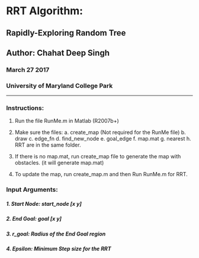 # RRT Algorithm: 
## Rapidly-Exploring Random Tree

## Author: Chahat Deep Singh
### March 27 2017
### University of Maryland College Park
 -----------------------------------
 
### Instructions: 
 1. Run the file RunMe.m in Matlab (R2007b+)
 2. Make sure the files:
 	a. create_map (Not required for the RunMe file)
 	b. draw
 	c. edge_fn
 	d. find_new_node
 	e. goal_edge
 	f. map.mat
 	g. nearest
 	h. RRT 
 	are in the same folder.
 	
 3. If there is no map.mat, run create_map file to generate
 	the map with obstacles. (it will generate map.mat)
 4. To update the map, run create_map.m and then Run RunMe.m for RRT.

### Input Arguments:
##### 1. Start Node: start_node [x y]
##### 2. End Goal: goal [x y]
##### 3. r_goal: Radius of the End Goal region
##### 4. Epsilon: Minimum Step size for the RRT

